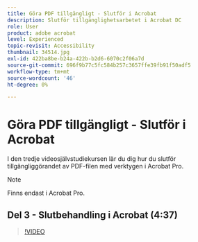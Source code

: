 ```yaml
---
title: Göra PDF tillgängligt - Slutför i Acrobat
description: Slutför tillgänglighetsarbetet i Acrobat DC
role: User
product: adobe acrobat
level: Experienced
topic-revisit: Accessibility
thumbnail: 34514.jpg
exl-id: 422ba8be-b24a-422b-b2d6-6070c2f06a7d
source-git-commit: 696f9b77c5fc584b257c3657ffe39fb91f50adf5
workflow-type: tm+mt
source-wordcount: '46'
ht-degree: 0%

---
```


# Göra PDF tillgängligt - Slutför i Acrobat

I den tredje videosjälvstudiekursen lär du dig hur du slutför tillgängliggörandet av PDF-filen med verktygen i Acrobat Pro.

>[!NOTE]
>
>Finns endast i Acrobat Pro.

## Del 3 - Slutbehandling i Acrobat (4:37)

>[!VIDEO](https://video.tv.adobe.com/v/34514)
